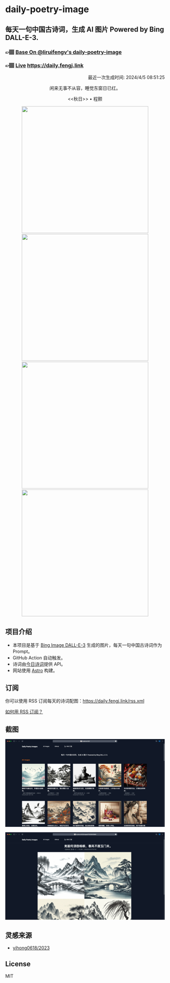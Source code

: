 
# daily-poetry-image

## 每天一句中国古诗词，生成 AI 图片 Powered by Bing DALL-E-3.

### 👉🏽 [Base On @liruifengv's daily-poetry-image](https://github.com/liruifengv/daily-poetry-image)

### 👉🏽 [Live](https://daily.fengj.link) https://daily.fengj.link

<p align="right">
  最近一次生成时间: 2024/4/5 08:51:25
</p>
<p align="center">
闲来无事不从容，睡觉东窗日已红。
</p>
<p align="center">
<<秋日>> • 程颢
</p>
<p align="center">
<img src="https://tse3.mm.bing.net/th/id/OIG4.LcMV_9pPOG8eUrRSKmr6" height="400" width="400" />
<img src="https://tse2.mm.bing.net/th/id/OIG4.ysGr55eD_BAmod.gq2oc" height="400" width="400" />
<img src="https://tse3.mm.bing.net/th/id/OIG4.yYX4XpXWAbtte1vtu8V4" height="400" width="400" />
<img src="https://tse2.mm.bing.net/th/id/OIG4.TaC0YAsU36nAziZ_2L.p" height="400" width="400" />
</p>

## 项目介绍

-   本项目是基于 [Bing Image DALL-E-3](https://www.bing.com/images/create) 生成的图片，每天一句中国古诗词作为 Prompt。
-   GitHub Action 自动触发。
-   诗词由[今日诗词](https://www.jinrishici.com/)提供 API。
-   网站使用 [Astro](https://astro.build) 构建。

## 订阅

你可以使用 RSS 订阅每天的诗词配图：https://daily.fengj.link/rss.xml

[如何用 RSS 订阅？](https://zhuanlan.zhihu.com/p/55026716)

## 截图

![图片列表](./screenshots/Snipaste_2023-12-28_21-00-26.png)

![图片详情](./screenshots/Snipaste_2023-12-28_21-00-53.png)

## 灵感来源

-   [yihong0618/2023](https://github.com/yihong0618/2023)

## License

MIT
